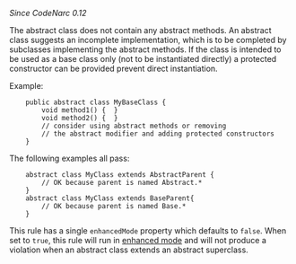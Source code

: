 
*Since CodeNarc 0.12*

The abstract class does not contain any abstract methods. An abstract class suggests an incomplete implementation,
which is to be completed by subclasses implementing the abstract methods. If the class is intended to be used as a
base class only (not to be instantiated directly) a protected constructor can be provided prevent direct instantiation.

Example:

```
    public abstract class MyBaseClass {
        void method1() {  }
        void method2() {  }
        // consider using abstract methods or removing
        // the abstract modifier and adding protected constructors
    }
```

The following examples all pass:

```
    abstract class MyClass extends AbstractParent {
        // OK because parent is named Abstract.*
    }
    abstract class MyClass extends BaseParent{
        // OK because parent is named Base.*
    }
```

This rule has a single `enhancedMode` property which defaults to `false`. When set to `true`, this rule
will run in [enhanced mode](./codenarc-enhanced-classpath-rules.html) and will not produce a violation when an
abstract class extends an abstract superclass.

